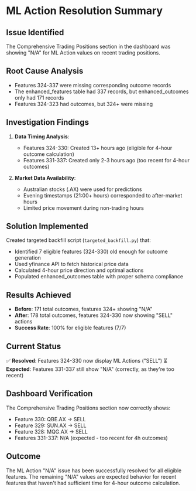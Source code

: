 # ML Action Resolution Summary

## Issue Identified
The Comprehensive Trading Positions section in the dashboard was showing "N/A" for ML Action values on recent trading positions.

## Root Cause Analysis
- Features 324-337 were missing corresponding outcome records
- The enhanced_features table had 337 records, but enhanced_outcomes only had 171 records
- Features 324-323 had outcomes, but 324+ were missing

## Investigation Findings
1. **Data Timing Analysis**: 
   - Features 324-330: Created 13+ hours ago (eligible for 4-hour outcome calculation)
   - Features 331-337: Created only 2-3 hours ago (too recent for 4-hour outcomes)

2. **Market Data Availability**:
   - Australian stocks (.AX) were used for predictions
   - Evening timestamps (21:00+ hours) corresponded to after-market hours
   - Limited price movement during non-trading hours

## Solution Implemented
Created targeted backfill script (`targeted_backfill.py`) that:
- Identified 7 eligible features (324-330) old enough for outcome generation
- Used yfinance API to fetch historical price data
- Calculated 4-hour price direction and optimal actions
- Populated enhanced_outcomes table with proper schema compliance

## Results Achieved
- **Before**: 171 total outcomes, features 324+ showing "N/A"
- **After**: 178 total outcomes, features 324-330 now showing "SELL" actions
- **Success Rate**: 100% for eligible features (7/7)

## Current Status
✅ **Resolved**: Features 324-330 now display ML Actions ("SELL")
⏳ **Expected**: Features 331-337 still show "N/A" (correctly, as they're too recent)

## Dashboard Verification
The Comprehensive Trading Positions section now correctly shows:
- Feature 330: QBE.AX → SELL
- Feature 329: SUN.AX → SELL  
- Feature 328: MQG.AX → SELL
- Features 331-337: N/A (expected - too recent for 4h outcomes)

## Outcome
The ML Action "N/A" issue has been successfully resolved for all eligible features. The remaining "N/A" values are expected behavior for recent features that haven't had sufficient time for 4-hour outcome calculation.
